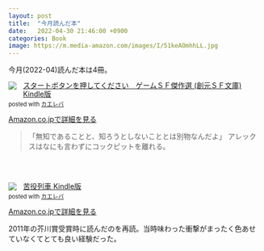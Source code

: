 ```yaml
---
layout: post
title:  "今月読んだ本"
date:   2022-04-30 21:46:00 +0900
categories: Book
image: https://m.media-amazon.com/images/I/51keAOmhhLL.jpg
---
```

今月(2022-04)読んだ本は4冊。<br>


<div class="krb-amzlt-box" style="margin-bottom:0px;"><div class="krb-amzlt-image" style="float:left;margin:0px 12px 1px 0px;"><a href="https://www.amazon.co.jp/dp/B079NBKCX3?&linkCode=li2&tag=peipeipe-22&linkId=ad434c676613046aa0223542cd75b118&language=ja_JP&ref_=as_li_ss_il" target="_blank" rel="nofollow" rel="nofollow"><img border="0" src="https://m.media-amazon.com/images/I/51keAOmhhLL._SL300_.jpg" ></a><img src="https://ir-jp.amazon-adsystem.com/e/ir?t=peipeipe-22&language=ja_JP&l=li2&o=9&a=B079NBKCX3" width="1" height="1" border="0" alt="" style="border:none !important; margin:0px !important;" /></div><div class="krb-amzlt-info" style="line-height:120%; margin-bottom: 10px"><div class="krb-amzlt-name" style="margin-bottom:10px;line-height:120%"><a href="https://www.amazon.co.jp/dp/B079NBKCX3?&linkCode=li2&tag=peipeipe-22&linkId=ad434c676613046aa0223542cd75b118&language=ja_JP&ref_=as_li_ss_il" name="amazletlink" target="_blank" rel="nofollow" rel="nofollow">スタートボタンを押してください　ゲームＳＦ傑作選 (創元ＳＦ文庫) Kindle版</a><div class="krb-amzlt-powered-date" style="font-size:80%;margin-top:5px;line-height:120%">posted with <a href="https://kaereba.com/wind/" title="amazlet" target="_blank" rel="nofollow" rel="nofollow">カエレバ</a></div></div><div class="krb-amzlt-detail"></div><div class="krb-amzlt-sub-info" style="float: left;"><div class="krb-amzlt-link" style="margin-top: 5px"><a href="https://www.amazon.co.jp/dp/B079NBKCX3?&linkCode=li2&tag=peipeipe-22&linkId=ad434c676613046aa0223542cd75b118&language=ja_JP&ref_=as_li_ss_il" name="amazletlink" target="_blank" rel="nofollow" rel="nofollow">Amazon.co.jpで詳細を見る</a></div></div></div><div class="krb-amzlt-footer" style="clear: left"></div></div>


<blockquote>
「無知であることと、知ろうとしないこととは別物なんだよ」
アレックスはなにも言わずにコックピットを離れる。
</blockquote>

<br/><br/>
<div class="krb-amzlt-box" style="margin-bottom:0px;"><div class="krb-amzlt-image" style="float:left;margin:0px 12px 1px 0px;"><a href="https://www.amazon.co.jp/dp/B0096PE358?&linkCode=li2&tag=peipeipe-22&linkId=71d3bbd495645a9fea9421af181788d2&language=ja_JP&ref_=as_li_ss_il" target="_blank" rel="nofollow" rel="nofollow"><img border="0" src="//ws-fe.amazon-adsystem.com/widgets/q?_encoding=UTF8&ASIN=B0096PE358&Format= _SL250_&ID=AsinImage&MarketPlace=JP&ServiceVersion=20070822&WS=1&tag=peipeipe-22&language=ja_JP" ></a><img src="https://ir-jp.amazon-adsystem.com/e/ir?t=peipeipe-22&language=ja_JP&l=li2&o=9&a=B0096PE358" width="1" height="1" border="0" alt="" style="border:none !important; margin:0px !important;" /></div><div class="krb-amzlt-info" style="line-height:120%; margin-bottom: 10px"><div class="krb-amzlt-name" style="margin-bottom:10px;line-height:120%"><a href="https://www.amazon.co.jp/dp/B0096PE358?&linkCode=li2&tag=peipeipe-22&linkId=71d3bbd495645a9fea9421af181788d2&language=ja_JP&ref_=as_li_ss_il" name="amazletlink" target="_blank" rel="nofollow" rel="nofollow">苦役列車 Kindle版</a><div class="krb-amzlt-powered-date" style="font-size:80%;margin-top:5px;line-height:120%">posted with <a href="https://kaereba.com/wind/" title="amazlet" target="_blank" rel="nofollow" rel="nofollow">カエレバ</a></div></div><div class="krb-amzlt-detail"></div><div class="krb-amzlt-sub-info" style="float: left;"><div class="krb-amzlt-link" style="margin-top: 5px"><a href="https://www.amazon.co.jp/dp/B0096PE358?&linkCode=li2&tag=peipeipe-22&linkId=71d3bbd495645a9fea9421af181788d2&language=ja_JP&ref_=as_li_ss_il" name="amazletlink" target="_blank" rel="nofollow" rel="nofollow">Amazon.co.jpで詳細を見る</a></div></div></div><div class="krb-amzlt-footer" style="clear: left"></div></div>


2011年の芥川賞受賞時に読んだのを再読。当時味わった衝撃がまったく色あせていなくてとても良い経験だった。